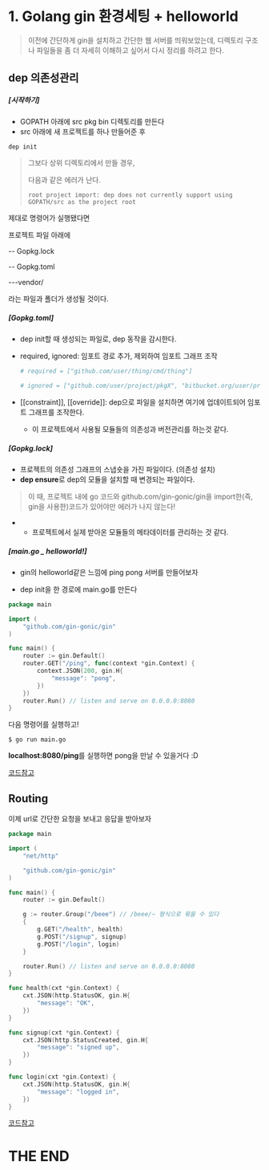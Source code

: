 # 1. Golang gin 환경세팅 +  helloworld

> 이전에 간단하게 gin을 설치하고 간단한 웹 서버를 띄워보았는데, 디렉토리 구조나 파일들을 좀 더 자세히 이해하고 싶어서 다시 정리를 하려고 한다.



## dep 의존성관리

##### [시작하기]



* GOPATH 아래에 src pkg bin 디렉토리를 만든다
* src 아래에 새 프로젝트를 하나 만들어준 후

```shell
dep init
```

> 그보다 상위 디렉토리에서 만들 경우, 
>
> 다음과 같은 에러가 난다.
>
> ```shell
> root project import: dep does not currently support using GOPATH/src as the project root
> ```



제대로 명령어가 실행됐다면

프로젝트 파일 아래에

-- Gopkg.lock

-- Gopkg.toml

---vendor/

라는 파일과 폴더가 생성될 것이다.

##### [Gopkg.toml]

* dep init할 때 생성되는 파일로, dep 동작을 감시한다.

* required, ignored: 임포트 경로 추가, 제외하여 임포트 그래프 조작

  ```toml
  # required = ["github.com/user/thing/cmd/thing"]
  
  # ignored = ["github.com/user/project/pkgX", "bitbucket.org/user/project/pkgA/pkgY"]
  ```

* [[constraint]], [[override]]: dep으로 파일을 설치하면 여기에 업데이트되어 임포트 그래프를 조작한다. 

  - 이 프로젝트에서 사용될 모듈들의 의존성과 버전관리를 하는것 같다.



##### [Gopkg.lock]

* 프로젝트의 의존성 그래프의 스냅숏을 가진 파일이다. (의존성 설치)
* **dep ensure**로 dep의 모듈을 설치할 때 변경되는 파일이다.

> 이 때, 프로젝트 내에 go 코드와 github.com/gin-gonic/gin을 import한(즉, gin을 사용한)코드가 있어야만 에러가 나지 않는다!

- - 프로젝트에서 실제 받아온 모듈들의 메타데이터를 관리하는 것 같다.



##### [main.go _ helloworld!]

* gin의 helloworld같은 느낌에 ping pong 서버를 만들어보자

* dep init을 한 경로에 main.go를 만든다

```go
package main

import (
 	"github.com/gin-gonic/gin"
)

func main() {
 	router := gin.Default()
 	router.GET("/ping", func(context *gin.Context) {
 		context.JSON(200, gin.H{
 			"message": "pong",
 		})
 	})
 	router.Run() // listen and serve on 0.0.0.0:8080
}
```

다음 명령어를 실행하고!

```shell
$ go run main.go
```

**localhost:8080/ping**를 실행하면 pong을 만날 수 있을거다 :D

[코드참고](https://github.com/JJOY07/gin_examplecode/tree/1_pingpong)



## Routing

이제 url로 간단한 요청을 보내고 응답을 받아보자

```go
package main

import (
	"net/http"

	"github.com/gin-gonic/gin"
)

func main() {
	router := gin.Default()

	g := router.Group("/beee") // /beee/~ 형식으로 묶을 수 있다
	{
		g.GET("/health", health)
		g.POST("/signup", signup)
		g.POST("/login", login)
	}

	router.Run() // listen and serve on 0.0.0.0:8080
}

func health(cxt *gin.Context) {
	cxt.JSON(http.StatusOK, gin.H{
		"message": "OK",
	})
}

func signup(cxt *gin.Context) {
	cxt.JSON(http.StatusCreated, gin.H{
		"message": "signed up",
	})
}

func login(cxt *gin.Context) {
	cxt.JSON(http.StatusOK, gin.H{
		"message": "logged in",
	})
}
```

 

[코드참고](https://github.com/JJOY07/gin_examplecode/tree/2_router)

# THE END

